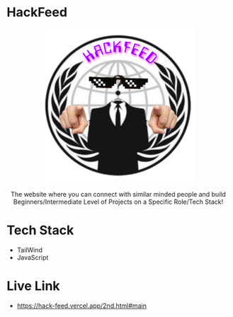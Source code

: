 # HackFeed
<p align="center" >
  <img width="350" height="350" src="https://raw.githubusercontent.com/yash-raj10/HackFeed/main/img/Logo.png">
</p>

<p align="center">
The website where you can connect with similar minded people and build Beginners/Intermediate Level of Projects on a Specific Role/Tech Stack!
</p>

# Tech Stack
- TailWind
- JavaScript
 
# Live Link
- https://hack-feed.vercel.app/2nd.html#main

